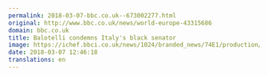 ```yaml
---
permalink: 2018-03-07-bbc.co.uk--673002277.html
original: http://www.bbc.co.uk/news/world-europe-43315686
domain: bbc.co.uk
title: Balotelli condemns Italy's black senator
image: https://ichef.bbci.co.uk/news/1024/branded_news/74E1/production/_100312992_gettyimages-904568334.jpg
date: 2018-03-07 12:46:18
translations: en
---
```


